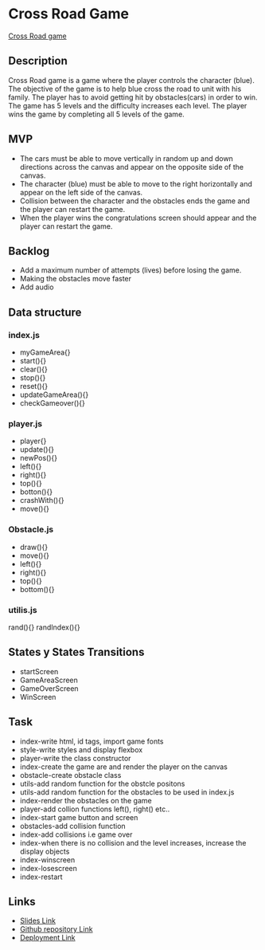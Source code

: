 # Cross Road Game

[Cross Road game](https://relentless95.github.io/cross_road_game/)

## Description
Cross Road game is a game where the player controls the character (blue). The objective of the game is to help blue cross the road to unit with his family. The player has to avoid getting hit by obstacles(cars) in order to win. The game has 5 levels and the difficulty increases each level. The player wins the game by completing all 5 levels of the game.


## MVP

- The cars must be able to move vertically in random up and down directions across the canvas and appear on the opposite side of the canvas. 
- The character (blue) must be able to move to the right horizontally and appear on the left side of the canvas. 
- Collision between the character and the obstacles ends the game and the player can restart the game. 
- When the player wins the congratulations screen should appear and the player can restart the game.


## Backlog
- Add a maximum number of attempts (lives) before losing the game.
- Making the obstacles move faster
- Add audio


## Data structure

### index.js
- myGameArea{}
- start(){}
- clear(){}
- stop(){}
- reset(){}
- updateGameArea(){}
- checkGameover(){}
  
### player.js
- player{}
- update(){}
- newPos(){}
- left(){}
- right(){}
- top(){}
- botton(){}
- crashWith(){}
- move(){}
  
### Obstacle.js
- draw(){}
- move(){}
- left(){}
- right(){}
- top(){}
- bottom(){}
  
### utilis.js
rand(){}
randIndex(){}

## States y States Transitions

- startScreen
- GameAreaScreen
- GameOverScreen
- WinScreen



## Task
- index-write html, id tags, import game fonts
- style-write styles and display flexbox
- player-write the class constructor
- index-create the game are and render the player on the canvas
- obstacle-create obstacle class
- utils-add random function for the obstcle positons
- utils-add random function for the obstacles to be used in index.js
- index-render the obstacles on the game
- player-add collion functions left(), right() etc..
- index-start game button and screen
- obstacles-add collision function
- index-add collisions i.e game over
- index-when there is no collision and the level increases, increase the display objects
- index-winscreen
- index-losescreen
- index-restart



## Links


- [Slides Link](https://docs.google.com/presentation/d/1fcdscYixWB2mqOyZGLRiXffZSbEd2gx8VVIpbriMq1I/edit#slide=id.g10c9bbfca61_0_31)
- [Github repository Link](https://github.com/relentless95/cross_road_game)
- [Deployment Link](https://relentless95.github.io/cross_road_game/)